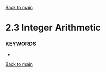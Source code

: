 [Back to main](https://github.com/JoonHyeok-hozy-Kim/computer_systems_study#readme)

# 2.3 Integer Arithmetic




### KEYWORDS
* 


[Back to main](https://github.com/JoonHyeok-hozy-Kim/computer_systems_study#readme)